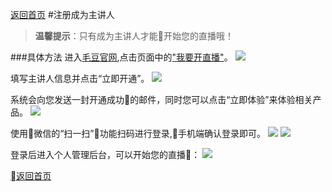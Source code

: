 [返回首页](../../README.md)
#注册成为主讲人
>**温馨提示**：只有成为主讲人才能开始您的直播哦！

###具体方法
进入[毛豆官网](https:maodou.io),点击页面中的["我要开直播"](http://localhost:3010/apply)。
![](https://of6ygwuso.qnssl.com/demo-howtobegin.png)

填写主讲人信息并点击“立即开通”。
![](https://of6ygwuso.qnssl.com/demo-apply.png)

系统会向您发送一封开通成功的邮件，同时您可以点击“立即体验”来体验相关产品。
![](https://of6ygwuso.qnssl.com/demo-try.png)

使用微信的“扫一扫”功能扫码进行登录,手机端确认登录即可。
![](https://of6ygwuso.qnssl.com/demo-qrcode.png)
![](https://of6ygwuso.qnssl.com/demo-wxConfirm.png)

登录后进入个人管理后台，可以开始您的直播：
![](https://of6ygwuso.qnssl.com/demo-finishRegister.png)

[返回首页](../../README.md)